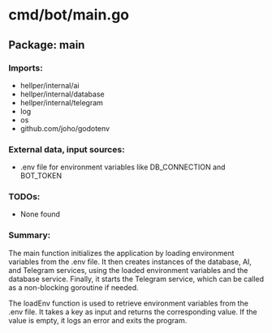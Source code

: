 # cmd/bot/main.go  
## Package: main  
  
### Imports:  
- hellper/internal/ai  
- hellper/internal/database  
- hellper/internal/telegram  
- log  
- os  
- github.com/joho/godotenv  
  
### External data, input sources:  
- .env file for environment variables like DB_CONNECTION and BOT_TOKEN  
  
### TODOs:  
- None found  
  
### Summary:  
The main function initializes the application by loading environment variables from the .env file. It then creates instances of the database, AI, and Telegram services, using the loaded environment variables and the database service. Finally, it starts the Telegram service, which can be called as a non-blocking goroutine if needed.  
  
The loadEnv function is used to retrieve environment variables from the .env file. It takes a key as input and returns the corresponding value. If the value is empty, it logs an error and exits the program.  
  
